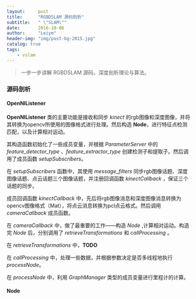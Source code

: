 ```yaml
---
layout:     post
title:      "RGBDSLAM 源码剖析"
subtitle:   " \"SLAM\""
date:       2016-10-06
author:     "Leiym"
header-img: "img/post-bg-2015.jpg"
catalog: true
tags:
    - vslam
---
```


> 一步一步讲解 RGBDSLAM 源码，深度剖析理论与算法。

### 源码剖析

#### OpenNIListener

**OpenNIListener** 类的主要功能是接收和同步 *kinect* 的rgb图像和深度图像，并将其转换为opencv所使用的图像格式进行处理。然后构造 **Node**，进行特征点检测匹配，以及计算相对运动。

其构造函数初始化了一些成员变量，并根据 *ParameterServer* 中的 *feature_detector_type* 、*feature_extractor_type* 创建检测子和提取子。然后调用了成员函数 *setupSubscribers*。

在 *setupSubscribers* 函数中，其使用 *message_filters* 同步rgb图像话题、深度图像话题、点云话题三个图像话题，并注册回调函数 *kinectCallback* ，保证三个话题的同步。

成员回调函数 *kinectCallback* 中，先后将rgb图像消息和深度图像消息转换为opencv图像格式（Mat），将点云消息转换为pcl点云格式。然后调用 *cameraCallback* 成员函数。

在 *cameraCallback* 中，做了最重要的工作——构造 *Node* ,计算相对运动。构造完 *Node* 后，分别调用了 *retrieveTransformations* 和 *callProcessing* 。

在 *retrieveTransformations* 中，**TODO**

在 *callProcessing* 中，处理一些数据，并根据参数决定是否多线程地执行 *processNode*。

在 *processNode* 中，利用 *GraphManager* 类型的成员变量进行里程计的计算。

#### Node
